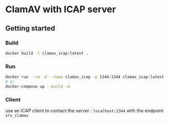 # ClamAV with ICAP server

## Getting started

### Build

```bash
docker build -t clamav_icap:latest .
```

### Run

```bash
docker run --rm -d --name clamav_icap -p 1344:1344 clamav_icap:latest
# or
docker-compose up --build -d
```

### Client

use an ICAP client to contact the server : `localhost:1344` with the endpoint `srv_clamav`
